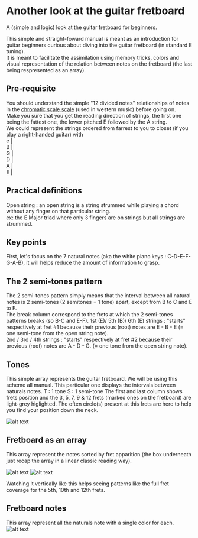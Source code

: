 # Another look at the guitar fretboard
  A (simple and logic) look at the guitar fretboard for beginners.  
  
  This simple and straight-foward manual is meant as an introduction for guitar beginners curious about diving into the guitar fretboard (in standard E tuning).  
  It is meant to facilitate the assimilation using memory tricks, colors and visual representation of the relation between notes on the fretboard (the last being respresented as an array).  

## Pre-requisite
  You should understand the simple "12 divided notes" relationships of notes in the [chromatic scale scale](https://en.wikipedia.org/wiki/Chromatic_scale) (used in western music) before going on.  
  Make you sure that you get the reading direction of strings, the first one being the fattest one, the lower pitched E followed by the A string.  
  We could represent the strings ordered from farrest to you to closet (if you play a right-handed guitar) with  
e |  
B |  
G |  
D |  
A |  
E |  
  
## Practical definitions
  Open string : an open string is a string strummed while playing a chord without any finger on that particular string.  
    ex: the E Major triad where only 3 fingers are on strings but all strings are strummed.  

## Key points
  First, let's focus on the 7 natural notes (aka the white piano keys : C-D-E-F-G-A-B), it will helps reduce the amount of information to grasp.  

## The 2 semi-tones pattern
  The 2 semi-tones pattern simply means that the interval between all natural notes is 2 semi-tones (2 semitones = 1 tone) apart, except from B to C and E to F.  
  The break column correspond to the frets at which the 2 semi-tones patterns breaks (so B-C and E-F).
  1st (E)/ 5th (B)/ 6th (E) strings : "starts" respectively at fret #1 because their previous (root) notes are E - B - E (= one semi-tone from the open string note).  
  2nd / 3rd / 4th strings  : "starts" respectively at fret #2 because their previous (root) notes are A - D - G. (= one tone from the open string note).  

## Tones
  This simple array represents the guitar fretboard. We will be using this scheme all manual. 
  This particular one displays the intervals between naturals notes.
    T : 1 tone
    S : 1 semi-tone
  The first and last column shows frets position and the 3, 5, 7, 9 & 12 frets (marked ones on the fretboard) are light-grey higlighted.
  The often circle(s) present at this frets are here to help you find your position down the neck. 

![alt text](https://github.com/samsepi0lr/another-look-guitar-fretboard/blob/main/img/tones.jpg)

## Fretboard as an array
  This array represent the notes sorted by fret apparition (the box underneath just recap the array in a linear classic reading way).  

![alt text](https://github.com/samsepi0lr/another-look-guitar-fretboard/blob/main/img/array.jpg)
![alt text](https://github.com/samsepi0lr/another-look-guitar-fretboard/blob/main/img/infos.jpg)

  Watching it vertically like this helps seeing patterns like the full fret coverage for the 5th, 10th and 12th frets.  

## Fretboard notes
  This array represent all the naturals note with a single color for each.  
![alt text](https://github.com/samsepi0lr/another-look-guitar-fretboard/blob/main/img/notes.jpg)
